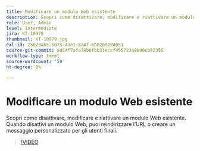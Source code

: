 ```yaml
---
title: Modificare un modulo Web esistente
description: Scopri come disattivare, modificare e riattivare un modulo Web esistente
role: User, Admin
level: Intermediate
jira: KT-10979
thumbnail: KT-10979.jpg
exl-id: 25b23ab5-b075-4ae1-8a4f-6b82b9294051
source-git-commit: ad54f7afa78b0fbb31eccf455723a8890cb92355
workflow-type: tm+mt
source-wordcount: '50'
ht-degree: 0%

---
```


# Modificare un modulo Web esistente

Scopri come disattivare, modificare e riattivare un modulo Web esistente. Quando disattivi un modulo Web, puoi reindirizzare l’URL o creare un messaggio personalizzato per gli utenti finali.

>[!VIDEO](https://video.tv.adobe.com/v/346677?quality=12&learn=on&hidetitle=true)
